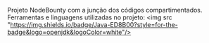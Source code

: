 Projeto NodeBounty com a junção dos códigos compartimentados.
Ferramentas e linguagens utilizadas no projeto:
<img src "https://img.shields.io/badge/Java-ED8B00?style=for-the-badge&logo=openjdk&logoColor=white"/>

